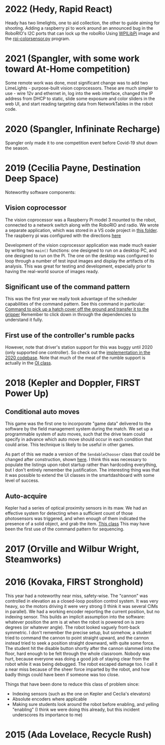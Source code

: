 # 2022 (Hedy, Rapid React)

Heady has two limelights, one to aid collection, the other to guide aiming for shooting.
Adding a raspberry pi to work around an announced bug in the RoboRIO's I2C ports that can lock up the roboRio
Using [WPILibPi](https://github.com/wpilibsuite/WPILibPi/releases) image and the [rpi-colorsensor.py](https://github.com/PeterJohnson/rpi-colorsensor/blob/master/rpi-colorsensor.py)
program.

# 2021 (Spangler, with some work toward At-Home competition)

Some remote work was done, most significant change was to add two LimeLights - purpose-built vision coprocessors.  These are much simpler to use - wire 12v and ethernet in, log into the web interface, changed the IP address from DHCP to static, slide some exposure and color sliders in the web UI, and start reading targeting data from NetworkTables in the robot code.

# 2020 (Spangler, Infininate Recharge)

Spangler only made it to one competition event before Covid-19 shut down the season.

# 2019  (Cecilia Payne, Destination Deep Space)
Noteworthy software components:

## Vision coprocessor

The vision coprocessor was a Raspberry Pi model 3 mounted to the robot, connected to a network switch along with the RoboRIO and radio.  We wrote a separate application, which was stored in a VS code project in [this folder](https://github.com/first95/FRC2019/tree/master/VisionCoprocessor).  The raspberry pi was configured with the directions [here](https://docs.wpilib.org/en/latest/docs/software/vision-processing/raspberry-pi/using-the-raspberry-pi-for-frc.html)

Development of the vision coprocessor application was made much easier by writing two `main()` functions: one designed to run on a desktop PC, and one designed to run on the Pi.  The one on the desktop was configured to loop through a number of test input images and display the artifacts of its analysis.  This was great for testing and development, especially prior to having the real-world source of images ready.

## Significant use of the command pattern

This was the first year we really took advantage of the scheduler capabilities of the command pattern.  See this command in particular: [Command to pick up a hatch cover off the ground and transfer it to the gripper](https://github.com/first95/FRC2019/blob/master/FRC2019/src/main/java/frc/robot/commands/compound/PickupAndHandoffGroundHatch.java) Remember to click down in through the dependencies to understand it fully.

## First use of the controller's rumble packs

However, note that driver's station support for this was buggy until 2020 (only supported one controller).  So check out the [implementation in the 2020 codebase](https://github.com/first95/FRC2020/blob/master/FRC2020/src/main/java/frc/robot/commands/RumbleCommand.java).  Note that much of the meat of the rumble support is actually in the [OI class](https://github.com/first95/FRC2020/blob/master/FRC2020/src/main/java/frc/robot/OI.java).

# 2018 (Kepler and Doppler, FIRST Power Up)

## Conditional auto moves

This game was the first one to incorporate "game data" delivered to the software by the field management system during the match.  We set up a programmable system of auto moves, such that the drive team could specify in advance which auto move should occur in each condition that could arise.  This technique is likely to be useful in other games.

As part of this we made a version of the `SendableChooser` class that could be changed after construction, shown  [here](https://github.com/first95/FRC2018/blob/master/FRC2018/src/org/usfirst/frc/team95/robot/oi/MutableSendableChooser.java).  I think this was necessary to populate the listings upon robot startup rather than hardcoding everything, but I don't entirely remember the justification.  The interesting thing was that it was possible to extend the UI classes in the smartdashboard with some level of success.

## Auto-acquire

Kepler had a series of optical proximity sensors in its maw.  We had an effective system for detecting when a sufficient count of those photosensors was triggered, and when enough of them indicated the presence of a solid object, and grab the item.  [This class](https://github.com/first95/FRC2018/blob/master/FRC2018/src/org/usfirst/frc/team95/robot/commands/collector/AutoCloseMawOnCube.java)  This may have been the first use of the command pattern for sequencing.

# 2017 (Orville and Wilbur Wright, Steamworks)

# 2016 (Kovaka, FIRST Stronghold)

This year had a noteworthy near miss, safety-wise.  The "cannon" was controlled in elevation as a closed-loop position control system.  It was very heavy, so the motors driving it were very strong (I think it was several CIMs in parallel).  We had a working encoder reporting the current position, but no indexing sensor.  This builds an implicit assumption into the software: whatever position the arm is at when the robot is powered on is zero degrees (or whatever angle).  The robot looked vaguely front-back symmetric.  I don't remember the precise setup, but somehow, a student tried to command the cannon to point straight upward, and the cannon instead tried to seek a position straight downward, with quite some force.  The student hit the disable button shortly after the cannon slammed into the floor, hard enough to be felt through the whole classroom.  Nobody was hurt, because everyone was doing a good job of staying clear from the robot while it was being debugged.  The robot escaped damage too.  I call it a near miss because of the sheer force imparted by the robot, and how badly things could have been if someone was too close.

Things that have been done to reduce this class of problem since:
- Indexing sensors (such as the one on Kepler and Ceclia's elevators)
- Absolute encoders where applicable
- Making sure students look around the robot before enabling, and yelling "enabling" (I think we were doing this already, but this incident underscores its importance to me)

# 2015 (Ada Lovelace, Recycle Rush)

